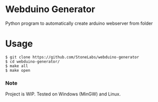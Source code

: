 # Webduino Generator
Python program to automatically create arduino webserver from folder

# Usage

```
$ git clone https://github.com/StoneLabs/webduino-generator
$ cd webduino-generator/
$ make all
$ make open
```

### Note
Project is WIP. Tested on Windows (MinGW) and Linux.
